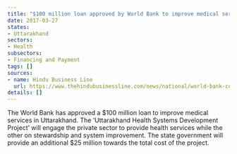 ```yaml
---
title: "$100 million loan approved by World Bank to improve medical services in Uttarakhand"
date: 2017-03-27
states:
- Uttarakhand
sectors:
- Health
subsectors:
- Financing and Payment
tags: []
sources:
- name: Hindu Business Line
  url: https://www.thehindubusinessline.com/news/national/world-bank-commits-100-m-for-health-project-in-uttarakhand/article9601387.ece
details: []
---
```


The World Bank has approved a $100 million loan to improve medical services in Uttarakhand. The ‘Uttarakhand Health Systems Development Project’ will engage the private sector to provide health services while the other on stewardship and system improvement. The state government will provide an additional $25 million towards the total cost of the project.
